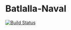 # Batlalla-Naval
[![Build Status](https://travis-ci.org/zurich316/Batlalla-Naval.svg?branch=master)](https://travis-ci.org/zurich316/Batlalla-Naval)